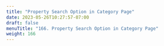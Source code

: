 ```yaml
---
title: "Property Search Option in Category Page"
date: 2023-05-26T10:27:57-07:00
draft: false
menuTitle: "166. Property Search Option in Category Page"
weight: 166
---
```


